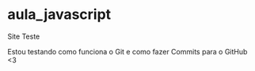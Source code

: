 # aula_javascript
Site Teste

Estou testando como funciona o Git e como fazer Commits para o GitHub <3